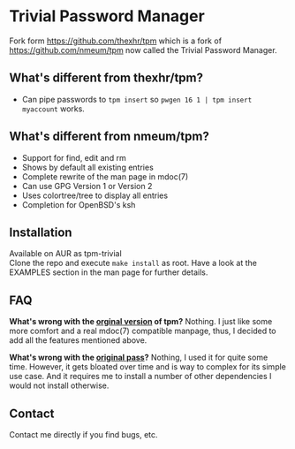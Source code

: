 
# Trivial Password Manager

Fork form https://github.com/thexhr/tpm which is a fork of https://github.com/nmeum/tpm now called the Trivial Password Manager.

## What's different from thexhr/tpm?
* Can pipe passwords to `tpm insert` so `pwgen 16 1 | tpm insert myaccount` works.

## What's different from nmeum/tpm?

* Support for find, edit and rm
* Shows by default all existing entries
* Complete rewrite of the man page in mdoc(7)
* Can use GPG Version 1 or Version 2
* Uses colortree/tree to display all entries
* Completion for OpenBSD's ksh

## Installation

Available on AUR as tpm-trivial  
Clone the repo and execute `make install` as root.  Have a look at the EXAMPLES section in the man page for further details.

## FAQ

**What's wrong with the [orginal version](https://github.com/nmeum/tpm) of tpm?** Nothing.   I just like some more comfort and a real mdoc(7) compatible manpage, thus, I decided to add all the features mentioned above.

**What's wrong with the [original pass](https://www.passwordstore.org/)?**  Nothing, I used it for quite some time.  However, it gets bloated over time and is way to complex for its simple use case.  And it requires me to install a number of other dependencies I would not install otherwise.

## Contact

Contact me directly if you find bugs, etc.
